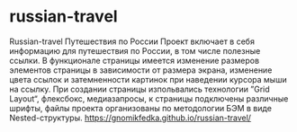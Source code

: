 # russian-travel
Russian-travel
Путешествия по России
Проект включает в себя информацию для путешествия по России, в том числе полезные ссылки. В функционале страницы имеется изменение размеров элементов страницы в зависимости от размера экрана, изменение цвета ссылок и затемненности картинок при наведении курсора мыши на ссылку. При создании страницы изпольвались технологии ”Grid Layout“, флексбокс, медиазапросы, к страницы подключены различные шрифты, файлы проекта организованы по методологии БЭМ в виде Nested-структуры.
https://gnomikfedka.github.io/russian-travel/